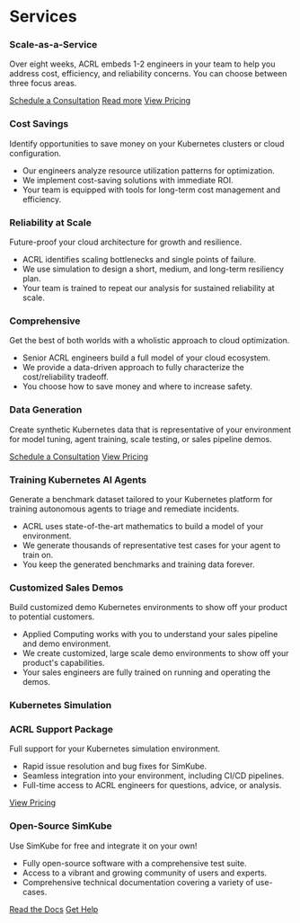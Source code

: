 # Services

<div class="subsection">
  <h3>Scale-as-a-Service</h3>

  <p>Over eight weeks, ACRL embeds 1-2 engineers in your team to help you address cost, efficiency, and reliability
concerns.  You can choose between three focus areas.</p>

  <div class="buttons">
    <a href="/contact">Schedule a Consultation</a>
    <a href="/saas" class="secondary">Read more</a>
    <a href="/pricing/#saas" class="secondary">View Pricing</a>
  </div>

  <div class="flex">
    <div class="subsection">
      <h3>Cost Savings</h3>
      <p>Identify opportunities to save money on your Kubernetes clusters or cloud configuration.</p>
      <ul>
        <li>Our engineers analyze resource utilization patterns for optimization.</li>
        <li>We implement cost-saving solutions with immediate ROI.</li>
        <li>Your team is equipped with tools for long-term cost management and efficiency.</li>
      </ul>
    </div>
    <div class="subsection">
      <h3>Reliability at Scale</h3>
      <p>Future-proof your cloud architecture for growth and resilience.</p>
      <ul>
        <li>ACRL identifies scaling bottlenecks and single points of failure.</li>
        <li>We use simulation to design a short, medium, and long-term resiliency plan.</li>
        <li>Your team is trained to repeat our analysis for sustained reliability at scale.</li>
      </ul>
    </div>
    <div class="subsection">
      <h3>Comprehensive</h3>
      <p>Get the best of both worlds with a wholistic approach to cloud optimization.</p>
      <ul>
        <li>Senior ACRL engineers build a full model of your cloud ecosystem.</li>
        <li>We provide a data-driven approach to fully characterize the cost/reliability tradeoff.</li>
        <li>You choose how to save money and where to increase safety.</li>
      </ul>
    </div>
  </div>
</div>

<div class="subsection">
  <h3>Data Generation</h3>

  <p>Create synthetic Kubernetes data that is representative of your environment for model tuning, agent training, scale
     testing, or sales pipeline demos.</p>

  <div class="buttons">
    <a href="/contact">Schedule a Consultation</a>
    <a href="/pricing/#data" class="secondary">View Pricing</a>
  </div>

  <div class="flex">
    <div class="subsection">
      <h3>Training Kubernetes AI Agents</h3>
      <p>Generate a benchmark dataset tailored to your Kubernetes platform for training autonomous agents to triage and
         remediate incidents.</p>
      <ul>
        <li>ACRL uses state-of-the-art mathematics to build a model of your environment.</li>
        <li>We generate thousands of representative test cases for your agent to train on.</li>
        <li>You keep the generated benchmarks and training data forever.</li>
      </ul>
    </div>
    <div class="subsection">
      <h3>Customized Sales Demos</h3>
      <p>Build customized demo Kubernetes environments to show off your product to potential customers.</p>
      <ul>
        <li>Applied Computing works with you to understand your sales pipeline and demo environment.</li>
        <li>We create customized, large scale demo environments to show off your product's capabilities.</li>
        <li>Your sales engineers are fully trained on running and operating the demos.</li>
      </ul>
    </div>
  </div>
</div>

<div class="subsection">
  <h3>Kubernetes Simulation</h3>
  <p></p>

  <div class="flex">
    <div class="subsection">
      <h3>ACRL Support Package</h3>
      <p>Full support for your Kubernetes simulation environment.</p>
      <ul>
        <li>Rapid issue resolution and bug fixes for SimKube.</li>
        <li>Seamless integration into your environment, including CI/CD pipelines.</li>
        <li>Full-time access to ACRL engineers for questions, advice, or analysis.</li>
      </ul>
      <div class="buttons">
        <a href="/pricing/#simkube">View Pricing</a>
      </div>
    </div>
    <div class="subsection">
      <h3>Open-Source SimKube</h3>
      <p>Use SimKube for free and integrate it on your own!</p>
      <ul>
        <li>Fully open-source software with a comprehensive test suite.</li>
        <li>Access to a vibrant and growing community of users and experts.</li>
        <li>Comprehensive technical documentation covering a variety of use-cases.</li>
      </ul>
      <div class="buttons">
        <a href="https://simkube.dev/documentation" class="external">Read the Docs</a>
        <a href="https://github.com/acrlabs/simkube/issues" class="external secondary">Get Help</a>
      </div>
    </div>
  </div>
</div>
